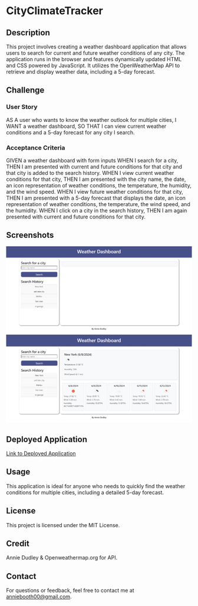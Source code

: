 # CityClimateTracker

## Description

This project involves creating a weather dashboard application that allows users to search for current and future weather conditions of any city. The application runs in the browser and features dynamically updated HTML and CSS powered by JavaScript. It utilizes the OpenWeatherMap API to retrieve and display weather data, including a 5-day forecast.

## Challenge
### User Story

AS A user who wants to know the weather outlook for multiple cities,
I WANT a weather dashboard,
SO THAT I can view current weather conditions and a 5-day forecast for any city I search.

### Acceptance Criteria

GIVEN a weather dashboard with form inputs
WHEN I search for a city, THEN I am presented with current and future conditions for that city and that city is added to the search history.
WHEN I view current weather conditions for that city, THEN I am presented with the city name, the date, an icon representation of weather conditions, the temperature, the humidity, and the wind speed.
WHEN I view future weather conditions for that city, THEN I am presented with a 5-day forecast that displays the date, an icon representation of weather conditions, the temperature, the wind speed, and the humidity.
WHEN I click on a city in the search history, THEN I am again presented with current and future conditions for that city.

## Screenshots
![Weather Dashboard Home](./Assets/img/Blank-Dashboard.jpg)
![Weather Dashboard Results](./Assets/img/Content-Dashboard.jpg)

## Deployed Application
[Link to Deployed Application](https://anniebooth00.github.io/CityClimateTracker/)

## Usage
This application is ideal for anyone who needs to quickly find the weather conditions for multiple cities, including a detailed 5-day forecast.

## License
This project is licensed under the MIT License.

## Credit
Annie Dudley & Openweathermap.org for API.

## Contact
For questions or feedback, feel free to contact me at anniebooth00@gmail.com.
